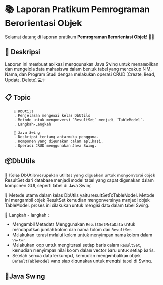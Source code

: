 # 📚 Laporan Pratikum Pemrograman Berorientasi Objek

Selamat datang di laporan pratikum **Pemrograman Berorientasi Objek**! 🎉😄

## 📖 Deskripsi

Laporan ini membuat aplikasi menggunakan Java Swing untuk menampilkan dan mengelola data mahasiswa dalam bentuk tabel yang mencakup NIM, Nama, dan Program Studi dengan melakukan operasi CRUD  (Create, Read, Update, Delete).💻✨

## 📋 Topic
        📌 DbUtils
        . Penjelasan mengenai kelas DbUtils.
        . Metode untuk mengonversi `ResultSet` menjadi `TableModel`.
        . Langkah-Langkah 
        
        📌 Java Swing
        . Deskripsi tentang antarmuka pengguna.
        . Komponen yang digunakan dalam aplikasi.
        . Operasi CRUD menggunakan Java Swing.

## 📦DbUtils 
🔗 Kelas DbUtilsmerupakan utilitas yang diguakan untuk mengonversi objek ResultSet dari database menjadi model tabel yang dapat digunakan dalam komponen GUI, seperti tabel di Java Swing.

🔗 Metode utama dalam kelas DbUtils  yaitu resultSetToTableModel. Metode ini mengambil objek ResultSet kemudian mengonversinya menjadi objek TableModel. proses ini dilakukan untuk mengisi data dalam tabel Swing.

🔗 Langkah - langkah :
- Mengambil Metadata Menggunakan `ResultSetMetaData` untuk mendapatkan jumlah kolom dan nama kolom dari `ResultSet`.
- Melakukan Iterasi melalui kolom untuk menyimpan nama kolom dalam `Vector`.
- Melakukan loop untuk mengiterasi setiap baris dalam `ResultSet`, kemudian menyimpan nilai kolom dalam vector baru untuk setiap baris.
- Setelah semua data terkumpul, kemudian mengembalikan objek `DefaultTableModel` yang siap digunakan untuk mengisi tabel di Swing.

## 🎨Java Swing 

  
